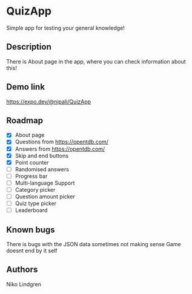 # QuizApp

Simple app for testing your general knowledge!

## Description

There is About page in the app, where you can check information about this!

## Demo link
https://expo.dev/@nipali/QuizApp


<!-- ROADMAP -->
## Roadmap


- [x] About page
- [x] Questions from https://opentdb.com/
- [x] Answers from https://opentdb.com/
- [x] Skip and end buttons
- [x] Point counter
- [ ] Randomised answers
- [ ] Progress bar
- [ ] Multi-language Support
- [ ] Category picker
- [ ] Question amount picker
- [ ] Quiz type picker
- [ ] Leaderboard

## Known bugs

There is bugs with the JSON data sometimes not making sense
Game doesnt end by it self

## Authors

Niko Lindgren
